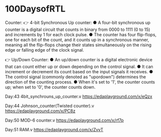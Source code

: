 # 100DaysofRTL
Counter: 👉 4-bit Synchronous Up counter: ● A four-bit synchronous up counter is a digital circuit that counts in binary from 0000 to 1111 (0 to 15) and increments by 1 for each clock pulse. ● The counter has four flip-flops, one for each bit of the count, and it counts up in a synchronous manner, meaning all the flip-flops change their states simultaneously on the rising edge or falling edge of the clock signal.

👉 Up/Down Counter: ● An up/down counter is a digital electronic device that can count either up or down depending on the control signal. ● It can increment or decrement its count based on the input signals it receives. ● The control signal (commonly denoted as "upordown") determines the direction of the counting process. ● When it's set to '1', the counter counts up; when set to '0', the counter counts down.

Day:43 4bit_synchrouns_up_counter.v
https://edaplayground.com/x/eQzx

Day:44 Johnson_counter(Twisted counter).v
https://edaplayground.com/x/PC8z

Day:50 MOD-6 counter.v
https://edaplayground.com/x/rf7p

Day:51 RAM.v
https://edaplayground.com/x/ZvvT
